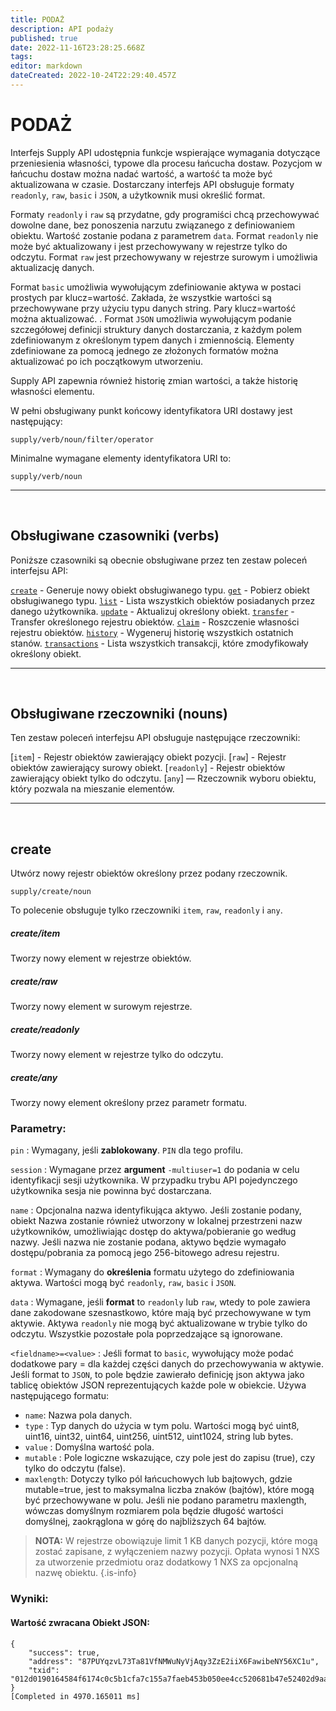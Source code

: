 ```yaml
---
title: PODAŻ
description: API podaży
published: true
date: 2022-11-16T23:28:25.668Z
tags: 
editor: markdown
dateCreated: 2022-10-24T22:29:40.457Z
---
```


# PODAŻ

Interfejs Supply API udostępnia funkcje wspierające wymagania dotyczące przeniesienia własności, typowe dla procesu łańcucha dostaw. Pozycjom w łańcuchu dostaw można nadać wartość, a wartość ta może być aktualizowana w czasie. Dostarczany interfejs API obsługuje formaty `readonly`, `raw`, `basic` i `JSON`, a użytkownik musi określić format.

Formaty `readonly` i `raw` są przydatne, gdy programiści chcą przechowywać dowolne dane, bez ponoszenia narzutu związanego z definiowaniem obiektu. Wartość zostanie podana z parametrem `data`. Format `readonly` nie może być aktualizowany i jest przechowywany w rejestrze tylko do odczytu. Format `raw` jest przechowywany w rejestrze surowym i umożliwia aktualizację danych.

Format `basic` umożliwia wywołującym zdefiniowanie aktywa w postaci prostych par klucz=wartość. Zakłada, że wszystkie wartości są przechowywane przy użyciu typu danych string. Pary klucz=wartość można aktualizować. . Format `JSON` umożliwia wywołującym podanie szczegółowej definicji struktury danych dostarczania, z każdym polem zdefiniowanym z określonym typem danych i zmiennością. Elementy zdefiniowane za pomocą jednego ze złożonych formatów można aktualizować po ich początkowym utworzeniu.

Supply API zapewnia również historię zmian wartości, a także historię własności elementu.

W pełni obsługiwany punkt końcowy identyfikatora URI dostawy jest następujący:

```
supply/verb/noun/filter/operator
```

Minimalne wymagane elementy identyfikatora URI to:

```
supply/verb/noun
```

---
&nbsp;

## Obsługiwane czasowniki (verbs)

Poniższe czasowniki są obecnie obsługiwane przez ten zestaw poleceń interfejsu API:

[`create`](#create) - Generuje nowy obiekt obsługiwanego typu.
[`get`](#get) - Pobierz obiekt obsługiwanego typu.
[`list`](#list) - Lista wszystkich obiektów posiadanych przez danego użytkownika.
[`update`](#update) - Aktualizuj określony obiekt.
[`transfer`](#transfer) - Transfer określonego rejestru obiektów.
[`claim`](#claim) - Roszczenie własności rejestru obiektów.
[`history`](#history) - Wygeneruj historię wszystkich ostatnich stanów.
[`transactions`](#transactions) - Lista wszystkich transakcji, które zmodyfikowały określony obiekt.

---
&nbsp;

## Obsługiwane rzeczowniki (nouns)

Ten zestaw poleceń interfejsu API obsługuje następujące rzeczowniki:

[`item`] - Rejestr obiektów zawierający obiekt pozycji.
[`raw`] - Rejestr obiektów zawierający surowy obiekt.
[`readonly`] - Rejestr obiektów zawierający obiekt tylko do odczytu.
[`any`] — Rzeczownik wyboru obiektu, który pozwala na mieszanie elementów.

---
&nbsp;

## create <a href="#create" id="create"></a>

Utwórz nowy rejestr obiektów określony przez podany rzeczownik.

```
supply/create/noun
```

To polecenie obsługuje tylko rzeczowniki `item`, `raw`, `readonly` i `any`.

##### create/item

Tworzy nowy element w rejestrze obiektów.

##### create/raw

Tworzy nowy element w surowym rejestrze.

##### create/readonly

Tworzy nowy element w rejestrze tylko do odczytu.

##### create/any

Tworzy nowy element określony przez parametr formatu.

### Parametry:

`pin` : Wymagany, jeśli **zablokowany**. `PIN` dla tego profilu.

`session` : Wymagane przez **argument** `-multiuser=1` do podania w celu identyfikacji sesji użytkownika. W przypadku trybu API pojedynczego użytkownika sesja nie powinna być dostarczana.

`name` : Opcjonalna nazwa identyfikująca aktywo. Jeśli zostanie podany, obiekt Nazwa zostanie również utworzony w lokalnej przestrzeni nazw użytkowników, umożliwiając dostęp do aktywa/pobieranie go według nazwy. Jeśli nazwa nie zostanie podana, aktywo będzie wymagało dostępu/pobrania za pomocą jego 256-bitowego adresu rejestru.

`format` : Wymagany do **określenia** formatu użytego do zdefiniowania aktywa. Wartości mogą być `readonly`, `raw`, `basic` i `JSON`.

`data` : Wymagane, jeśli **format** to `readonly` lub `raw`, wtedy to pole zawiera dane zakodowane szesnastkowo, które mają być przechowywane w tym aktywie. Aktywa `readonly` nie mogą być aktualizowane w trybie tylko do odczytu. Wszystkie pozostałe pola poprzedzające są ignorowane.

`<fieldname>=<value>` : Jeśli format to `basic`, wywołujący może podać dodatkowe pary = dla każdej części danych do przechowywania w aktywie. Jeśli format to `JSON`, to pole będzie zawierało definicję json aktywa jako tablicę obiektów JSON reprezentujących każde pole w obiekcie. Używa następującego formatu:

* `name`: Nazwa pola danych.
* `type` : Typ danych do użycia w tym polu. Wartości mogą być uint8, uint16, uint32, uint64, uint256, uint512, uint1024, string lub bytes.
* `value` : Domyślna wartość pola.
* `mutable` : Pole logiczne wskazujące, czy pole jest do zapisu (true), czy tylko do odczytu (false).
* `maxlength`: Dotyczy tylko pól łańcuchowych lub bajtowych, gdzie mutable=true, jest to maksymalna liczba znaków (bajtów), które mogą być przechowywane w polu. Jeśli nie podano parametru maxlength, wówczas domyślnym rozmiarem pola będzie długość wartości domyślnej, zaokrąglona w górę do najbliższych 64 bajtów.


> **NOTA:**
> W rejestrze obowiązuje limit 1 KB danych pozycji, które mogą zostać zapisane, z wyłączeniem nazwy pozycji.
> Opłata wynosi 1 NXS za utworzenie przedmiotu oraz dodatkowy 1 NXS za opcjonalną nazwę obiektu.
{.is-info}

### Wyniki:

#### Wartość zwracana Obiekt JSON:

```
{
    "success": true,
    "address": "87PUYqzvL73Ta81VfNMWuNyVjAqy3ZzE2iiX6FawibeNY56XC1u",
    "txid": "012d0190164584f6174c0c5b1cfa7c155a7faeb453b050ee4cc520681b47e52402d9aab5cdf327ee614752c4f40647d4bd3b32364db19da2bacb83c5f71a9144"
}
[Completed in 4970.165011 ms]
```

